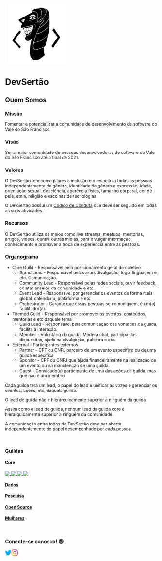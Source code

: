 <img align="center" width="200" src="https://github.com/devsertao/quem-somos/blob/main/img/dev-sertao.png?raw=true">

# DevSertão

## Quem Somos

### Missão
Fomentar e potencializar a comunidade de desenvolvimento de software do Vale do São Francisco.

### Visão
Ser a maior comunidade de pessoas desenvolvedoras de software do Vale do São Francisco até o final de 2021.

### Valores
O DevSertão tem como pilares a inclusão e o respeito a todas as pessoas independentemente de gênero, identidade de gênero e expressão, idade, orientação sexual, deficiência, aparência física, tamanho corporal, cor de pele, etnia, religião e escolhas de tecnologias.

O DevSertão possui um [Código de Conduta](https://github.com/devsertao/quem-somos/blob/master/C%C3%93DIGO%20DE%20CONDUTA.md) que deve ser seguido em todas as suas atividades.

### Recursos
O DevSertão utiliza de meios como live streams, meetups, mentorias, artigos, videos, dentre outras mídias, para divulgar informação, conhecimento e promover a troca de experiência entre as pessoas.

### [Organograma](https://www.figma.com/file/VNggGpXp5Ys3Xr8zr8ieCM/Organiza%C3%A7%C3%A3o?node-id=1%3A2)
* Core Guild - Responsável pelo posicionamento geral do coletivo
  * Brand Lead - Responsável pelas artes divulgação, logo, linguagem e etc. Comunicação.
  * Community Lead - Responsável pelas redes sociais, ouvir feedback, coletar anseios da comunidade e etc.
  * Event Lead - Responsável por gerenciar os eventos de forma mais global, calendário, plataforma e etc.
  * Orchestrator - Garante que essas pessoas se comuniquem, é um(a) facilitador(a).
* Themed Guild - Responsável por promover os eventos, conteúdos, mentorias e etc daquele tema
  * Guild Lead - Responsável pela comunicação das vontades da guilda, facilita a interação.
  * Member - Voluntário da guilda. Modera chat, participa das discussões, ajuda na divulgação, palestra e etc.
* External - Participantes externos
  * Partner - CPF ou CNPJ parceiro de um evento específico ou de uma guilda específica
  * Sponsor - CPF ou CNPJ que ajuda financeiramente na realização de um evento ou na manutenção de uma guilda.
  * Guest - Convidado(a) participante de uma das ações da guilda, mas que não é um membro.

Cada guilda terá um lead, o papel do lead é unificar as vozes e gerenciar os eventos, ações, etc, daquela guilda.

O lead de guilda não é hierarquicamente superior a ninguém da guilda.

Assim como o lead de guilda, nenhum lead da guilda core é hierarquicamente superior a ninguém da comunidade.

A comunicação entre todos do DevSertão deve ser aberta independentemente do papel desempenhado por cada pessoa.

<br>

### Guildas

#### Core

<a href="https://github.com/Gabrielr2508">
  <img align="center" width="50" src="https://avatars1.githubusercontent.com/u/12296173?s=400&v=4">
</a>
<a href="https://github.com/RafaelGondi">
  <img align="center" width="50" src="https://avatars3.githubusercontent.com/u/20057968?s=460&u=d56e9b3288dab716913e9f90b2fcd408b86a097c&v=4">
</a>
<a href="https://github.com/Talita1996">
  <img align="center" width="50" src="https://avatars2.githubusercontent.com/u/32337270?s=460&u=04e1b73ce04db6d2185c2ecb9e450c6379c27a2b&v=4">
</a>
<a href="https://github.com/JohnathanALves">
  <img align="center" width="50" src="https://avatars0.githubusercontent.com/u/11681745?s=460&u=9e05d0463a64cdee760ca2f5cc08533cc53f3ee0&v=4">
</a>

#### [Dados](https://github.com/devsertao/dados-guilda)
#### [Pesquisa](https://github.com/devsertao/pesquisa-guilda)
#### [Open Source](https://github.com/devsertao/open-source-guilda)
#### [Mulheres](https://github.com/devsertao/mulheres-guilda)

<br>

### Conecte-se conosco! :smile:

<a href="https://twitter.com/dev_sertao">
  <img align="left" alt="Twitter DevSertão" width="21px" src="https://github.com/devsertao/quem-somos/blob/main/img/twitter.png?raw=true" />
</a>
<a href="https://instagram.com/dev_sertao">
  <img align="left" alt="Instagram DevSertão" width="21px" src="https://github.com/devsertao/quem-somos/blob/main/img/instagram.png?raw=true" />
</a>
 
